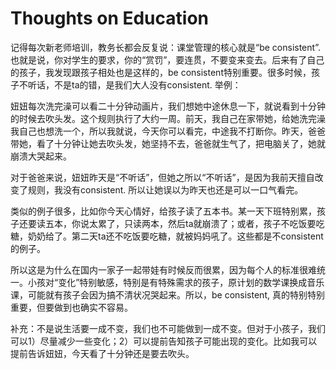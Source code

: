 # Thoughts on Education

记得每次新老师培训，教务长都会反复说：课堂管理的核心就是“be consistent”. 也就是说，你对学生的要求，你的“赏罚”，要连贯，不要变来变去。后来有了自己的孩子，我发现跟孩子相处也是这样的，be consistent特别重要。很多时候，孩子不听话，不是ta的错，是我们大人没有consistent. 举例：

妞妞每次洗完澡可以看二十分钟动画片，我们想她中途休息一下，就说看到十分钟的时候去吹头发。这个规则执行了大约一周。前天，我自己在家带她，给她洗完澡我自己也想洗一个，所以我就说，今天你可以看完，中途我不打断你。昨天，爸爸带她，看了十分钟让她去吹头发，她坚持不去，爸爸就生气了，把电脑关了，她就崩溃大哭起来。

对于爸爸来说，妞妞昨天是“不听话”，但她之所以“不听话”，是因为我前天擅自改变了规则，我没有consistent. 所以让她误以为昨天也还是可以一口气看完。

类似的例子很多，比如你今天心情好，给孩子读了五本书。某一天下班特别累，孩子还要读五本，你说太累了，只读两本，然后ta就崩溃了；或者，孩子不吃饭要吃糖，奶奶给了。第二天ta还不吃饭要吃糖，就被妈妈吼了。这些都是不consistent的例子。

所以这是为什么在国内一家子一起带娃有时候反而很累，因为每个人的标准很难统一。小孩对“变化”特别敏感，特别是有特殊需求的孩子，原计划的数学课换成音乐课，可能就有孩子会因为搞不清状况哭起来。所以，be consistent, 真的特别特别重要，但要做到也确实不容易。 

补充：不是说生活要一成不变，我们也不可能做到一成不变。但对于小孩子，我们可以1）尽量减少一些变化；2）可以提前告知孩子可能出现的变化。比如我可以提前告诉妞妞，今天看了十分钟还是要去吹头。

